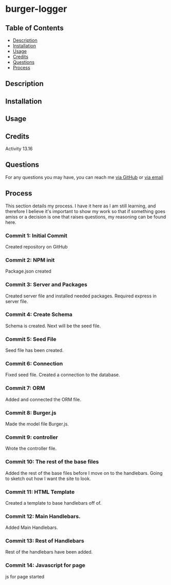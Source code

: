 # burger-logger

## Table of Contents

* [Description](#description)
* [Installation](#installation)
* [Usage](#usage)
* [Credits](#credits)
* [Questions](#questions)
* [Process](#process)

## Description 


## Installation 


## Usage


## Credits
Activity 13.16

## Questions
For any questions you may have, you can reach me [via GitHub](https://github.com/Kayn-Pleiades) or [via email](mailto:kayn.pleiades@gmail.com)

## Process

This section details my process. I have it here as I am still learning, and therefore I believe it's important to show my work so that if something goes amiss or a decision is one that raises questions, my reasoning can be found here. 

### Commit 1: Initial Commit
Created repository on GitHub

### Commit 2: NPM init
Package.json created

### Commit 3: Server and Packages
Created server file and installed needed packages. Required express in server file. 

### Commit 4: Create Schema
Schema is created. Next will be the seed file.

### Commit 5: Seed File
Seed file has been created. 

### Commit 6: Connection
Fixed seed file. Created a connection to the database.

### Commit 7: ORM
Added and connected the ORM file. 

### Commit 8: Burger.js
Made the model file Burger.js.

### Commit 9: controller
Wrote the controller file. 

### Commit 10: The rest of the base files
Added the rest of the base files before I move on to the handlebars. Going to sketch out how I want the site to look. 

### Commit 11: HTML Template
Created a template to base handlebars off of.

### Commit 12: Main Handlebars.
Added Main Handlebars.

### Commit 13: Rest of Handlebars
Rest of the handlebars have been added. 

### Commit 14: Javascript for page
js for page started